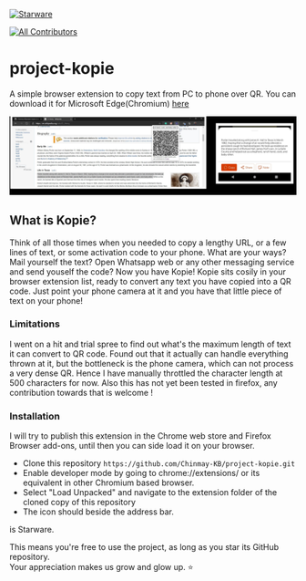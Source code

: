 [![Starware](https://img.shields.io/badge/Starware-⭐-black?labelColor=f9b00d)](https://github.com/zepfietje/starware)
<!-- ALL-CONTRIBUTORS-BADGE:START - Do not remove or modify this section -->
[![All Contributors](https://img.shields.io/badge/all_contributors-1-orange.svg?style=flat-square)](#contributors-)
<!-- ALL-CONTRIBUTORS-BADGE:END -->

# project-kopie
A simple browser extension to copy text from PC to phone over QR. You can download it for Microsoft Edge(Chromium) [here](https://microsoftedge.microsoft.com/addons/detail/kopie/llmgkefkiomomhcbnakdhpcaoadebhpl)

![Use case 1](https://raw.githubusercontent.com/Chinmay-KB/project-kopie/master/screenshots/kopie1.jpg)

## What is Kopie?
Think of all those times when you needed to copy a lengthy URL, or a few lines of text, or some activation code to your phone. What are your ways? Mail yourself the text? Open Whatsapp web or any other messaging service and send youself the code? Now you have Kopie!
Kopie sits cosily in your browser extension list, ready to convert any text you have copied into a QR code. Just point your phone camera at it and you have that little piece of text on your phone!

### Limitations
I went on a hit and trial spree to find out what's the maximum length of text it can convert to QR code. Found out that it actually can handle everything thrown at it, but the bottleneck is the phone camera, which can not process a very dense QR. Hence I have manually throttled the character length at 500 characters for now. Also this has not yet been tested in firefox, any contribution towards that is welcome !

### Installation
I will try to publish this extension in the Chrome web store and Firefox Browser add-ons, until then you can side load it on your browser.
* Clone this repository `https://github.com/Chinmay-KB/project-kopie.git`
* Enable developer mode by going to chrome://extensions/ or its equivalent in other Chromium based browser.
* Select "Load Unpacked" and navigate to the extension folder of the cloned copy of this repository
* The icon should beside the address bar.

<!-- TODO: project name --> is Starware.  
This means you're free to use the project, as long as you star its GitHub repository.  
Your appreciation makes us grow and glow up. ⭐
